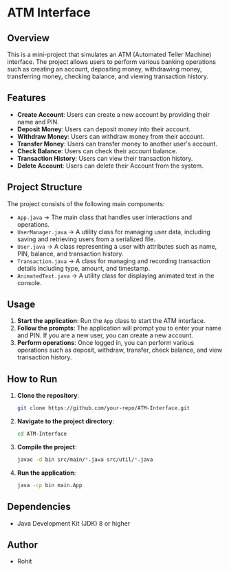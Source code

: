 # ATM Interface

## Overview
This is a mini-project that simulates an ATM (Automated Teller Machine) interface. The project allows users to perform various banking operations such as creating an account, depositing money, withdrawing money, transferring money, checking balance, and viewing transaction history.

## Features
- **Create Account**: Users can create a new account by providing their name and PIN.
- **Deposit Money**: Users can deposit money into their account.
- **Withdraw Money**: Users can withdraw money from their account.
- **Transfer Money**: Users can transfer money to another user's account.
- **Check Balance**: Users can check their account balance.
- **Transaction History**: Users can view their transaction history.
- **Delete Account**: Users can delete their Account from the system.

## Project Structure
The project consists of the following main components:
- `App.java` → The main class that handles user interactions and operations.
- `UserManager.java` → A utility class for managing user data, including saving and retrieving users from a serialized file.
- `User.java` → A class representing a user with attributes such as name, PIN, balance, and transaction history.
- `Transaction.java` → A class for managing and recording transaction details including type, amount, and timestamp.
- `AnimatedText.java` → A utility class for displaying animated text in the console.

## Usage
1. **Start the application**: Run the `App` class to start the ATM interface.
2. **Follow the prompts**: The application will prompt you to enter your name and PIN. If you are a new user, you can create a new account.
3. **Perform operations**: Once logged in, you can perform various operations such as deposit, withdraw, transfer, check balance, and view transaction history.

## How to Run
1. **Clone the repository**:
    ```sh
    git clone https://github.com/your-repo/ATM-Interface.git    
    ```
2. **Navigate to the project directory**:
    ```sh
    cd ATM-Interface
    ```
3. **Compile the project**:
    ```sh
    javac -d bin src/main/*.java src/util/*.java
    ```
4. **Run the application**:
    ```sh
    java -cp bin main.App
    ```

## Dependencies
- Java Development Kit (JDK) 8 or higher

## Author
- Rohit